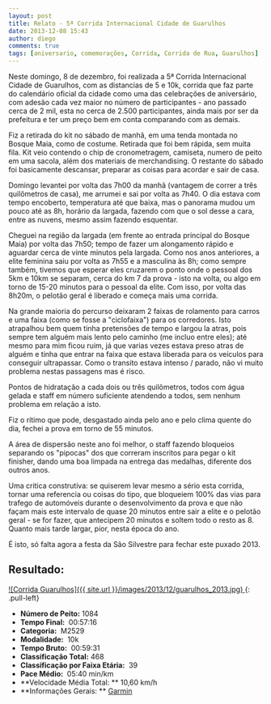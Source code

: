 ```yaml
---
layout: post
title: Relato - 5ª Corrida Internacional Cidade de Guarulhos
date: 2013-12-08 15:43
author: diego
comments: true
tags: [aniversario, comemorações, Corrida, Corrida de Rua, Guarulhos]
---
```


Neste domingo, 8 de dezembro, foi realizada a 5ª Corrida Internacional Cidade de Guarulhos, com as distancias de 5 e 10k, corrida que faz parte do calendário oficial da cidade como uma das celebrações de aniversário, com adesão cada vez maior no número de participantes - ano passado cerca de 2 mil, esta no cerca de 2.500 participantes, ainda mais por ser da prefeitura e ter um preço bem em conta comparando com as demais.

Fiz a retirada do kit no sábado de manhã, em uma tenda montada no Bosque Maia, como de costume. Retirada que foi bem rápida, sem muita fila. Kit veio contendo o chip de cronometragem, camiseta, numero de peito em uma sacola, além dos materiais de merchandising. O restante do sábado foi basicamente descansar, preparar as coisas para acordar e sair de casa.

Domingo levantei por volta das 7h00 da manhã (vantagem de correr a três quilômetros de casa), me arrumei e sai por volta as 7h40. O dia estava com tempo encoberto, temperatura até que baixa, mas o panorama mudou um pouco até as 8h, horário da largada, fazendo com que o sol desse a cara, entre as nuvens, mesmo assim fazendo esquentar.

Cheguei na região da largada (em frente ao entrada principal do Bosque Maia) por volta das 7h50; tempo de fazer um alongamento rápido e aguardar cerca de vinte minutos pela largada. Como nos anos anteriores, a elite feminina saiu por volta as 7h55 e a masculina às 8h; como sempre também, tivemos que esperar eles cruzarem o ponto onde o pessoal dos 5km e 10km se separam, cerca do km 7 da prova - isto na volta, ou algo em torno de 15-20 minutos para o pessoal da elite. Com isso, por volta das 8h20m, o pelotão geral é liberado e começa mais uma corrida.

Na grande maioria do percurso deixaram 2 faixas de rolamento para carros e uma faixa (como se fosse a "ciclofaixa") para os corredores. Isto atrapalhou bem quem tinha pretensões de tempo e largou la atras, pois sempre tem alguém mais lento pelo caminho (me incluo entre eles); até mesmo para mim ficou ruim, já que varias vezes estava preso atras de alguém e tinha que entrar na faixa que estava liberada para os veículos para conseguir ultrapassar. Como o transito estava intenso / parado, não vi muito problema nestas passagens mas é risco.

Pontos de hidratação a cada dois ou três quilômetros, todos com água gelada e staff em número suficiente atendendo a todos, sem nenhum problema em relação a isto.

Fiz o rítimo que pode, desgastado ainda pelo ano e pelo clima quente do dia, fechei a prova em torno de 55 minutos.

A área de dispersão neste ano foi melhor, o staff fazendo bloqueios separando os "pipocas" dos que correram inscritos para pegar o kit finisher, dando uma boa limpada na entrega das medalhas, diferente dos outros anos.

Uma critica construtiva: se quiserem levar mesmo a sério esta corrida, tornar uma referencia ou coisas do tipo, que bloqueiem 100% das vias para trafego de automóveis durante o desenvolvimento da prova e que não façam mais este intervalo de quase 20 minutos entre sair a elite e o pelotão geral - se for fazer, que antecipem 20 minutos e soltem todo o resto as 8. Quanto mais tarde largar, pior, nesta época do ano.

É isto, só falta agora a festa da São Silvestre para fechar este puxado 2013.


## Resultado:

<a href="/images/2013/12/guarulhos_2013_big.jpg">
![Corrida Guarulhos]({{ site.url }}/images/2013/12/guarulhos_2013.jpg)
</a>
{: .pull-left}

* **Número de Peito:**  1084
* **Tempo Final:**  00:57:16
* **Categoria:**  M2529
* **Modalidade:**  10k
* **Tempo Bruto:**  00:59:31
* **Classificação Total:**  468
* **Classificação por Faixa Etária:**  39
* **Pace Médio:**  05:40 min/km
* **Velocidade Média Total: **  10,60 km/h
* **Informações Gerais: ** <a href="http://connect.garmin.com/activity/413629806" target="_blank">Garmin</a>
